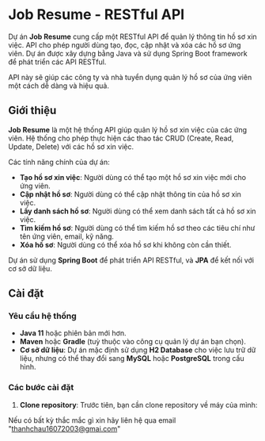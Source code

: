 # Job Resume - RESTful API

Dự án **Job Resume** cung cấp một RESTful API để quản lý thông tin hồ sơ xin việc. API cho phép người dùng tạo, đọc, cập nhật và xóa các hồ sơ ứng viên. Dự án được xây dựng bằng Java và sử dụng Spring Boot framework để phát triển các API RESTful. 

API này sẽ giúp các công ty và nhà tuyển dụng quản lý hồ sơ của ứng viên một cách dễ dàng và hiệu quả.

## Giới thiệu

**Job Resume** là một hệ thống API giúp quản lý hồ sơ xin việc của các ứng viên. Hệ thống cho phép thực hiện các thao tác CRUD (Create, Read, Update, Delete) với các hồ sơ xin việc.

Các tính năng chính của dự án:
- **Tạo hồ sơ xin việc**: Người dùng có thể tạo một hồ sơ xin việc mới cho ứng viên.
- **Cập nhật hồ sơ**: Người dùng có thể cập nhật thông tin của hồ sơ xin việc.
- **Lấy danh sách hồ sơ**: Người dùng có thể xem danh sách tất cả hồ sơ xin việc.
- **Tìm kiếm hồ sơ**: Người dùng có thể tìm kiếm hồ sơ theo các tiêu chí như tên ứng viên, email, kỹ năng.
- **Xóa hồ sơ**: Người dùng có thể xóa hồ sơ khi không còn cần thiết.

Dự án sử dụng **Spring Boot** để phát triển API RESTful, và **JPA** để kết nối với cơ sở dữ liệu.

## Cài đặt

### Yêu cầu hệ thống

- **Java 11** hoặc phiên bản mới hơn.
- **Maven** hoặc **Gradle** (tuỳ thuộc vào công cụ quản lý dự án bạn chọn).
- **Cơ sở dữ liệu**: Dự án mặc định sử dụng **H2 Database** cho việc lưu trữ dữ liệu, nhưng có thể thay đổi sang **MySQL** hoặc **PostgreSQL** trong cấu hình.

### Các bước cài đặt

1. **Clone repository**:
   Trước tiên, bạn cần clone repository về máy của mình:
  
Nếu có bất kỳ thắc mắc gì xin hãy liên hệ qua email "thanhchau16072003@gmai.com"
